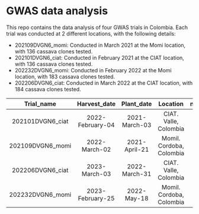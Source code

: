 # GWAS data analysis

This repo contains the data analysis of four GWAS trials in Colombia. Each trial was conducted at  2 different locations, with the following details:

- 202109DVGN6_momi: Conducted in March 2021 at the Momi location, with 136 cassava clones tested.
- 202101DVGN6_ciat: Conducted in February 2021 at the CIAT location, with 136 cassava clones tested.
- 202232DVGN6_momi: Conducted in February 2022 at the Momi location, with 183 cassava clones tested.
- 202206DVGN6_ciat: Conducted in March 2022 at the CIAT location, with 184 cassava clones tested.

|        Trial_name       |       Harvest_date      |       Plant_date     |              Location             |     n_gen    |
|:-----------------------:|:-----------------------:|:--------------------:|:---------------------------------:|:------------:|
|     202101DVGN6_ciat    |     2022-February-04    |     2021-March-03    |       CIAT.   Valle, Colombia     |      136     |
|     202109DVGN6_momi    |       2022-March-02     |     2021-April-21    |     Momil.   Cordoba, Colombia    |      136     |
|     202206DVGN6_ciat    |       2023-March-03     |     2022-March-31    |       CIAT.   Valle, Colombia     |      184     |
|     202232DVGN6_momi    |     2023-February-25    |      2022-May-18     |     Momil.   Cordoba, Colombia    |      183     |
